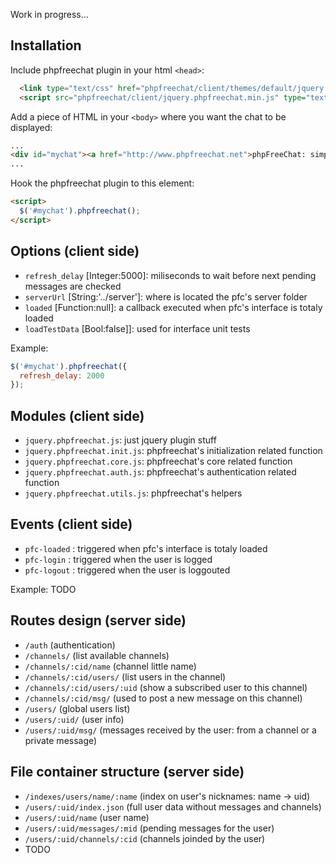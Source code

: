 Work in progress...

## Installation

Include phpfreechat plugin in your html `<head>`:

```html
  <link type="text/css" href="phpfreechat/client/themes/default/jquery.phpfreechat.min.css" />
  <script src="phpfreechat/client/jquery.phpfreechat.min.js" type="text/javascript"></script>
```

Add a piece of HTML in your `<body>` where you want the chat to be displayed:

```html
...
<div id="mychat"><a href="http://www.phpfreechat.net">phpFreeChat: simple Web chat</a></div>
...
```

Hook the phpfreechat plugin to this element:

```html
<script>
  $('#mychat').phpfreechat();
</script>
```

## Options (client side)

* `refresh_delay` [Integer:5000]: miliseconds to wait before next pending messages are checked
* `serverUrl` [String:'../server']: where is located the pfc's server folder
* `loaded` [Function:null]: a callback executed when pfc's interface is totaly loaded
* `loadTestData` [Bool:false]]: used for interface unit tests

Example:
```javascript
$('#mychat').phpfreechat({
  refresh_delay: 2000
});
```

## Modules (client side)

* `jquery.phpfreechat.js`: just jquery plugin stuff
* `jquery.phpfreechat.init.js`: phpfreechat's initialization related function
* `jquery.phpfreechat.core.js`: phpfreechat's core related function
* `jquery.phpfreechat.auth.js`: phpfreechat's authentication related function
* `jquery.phpfreechat.utils.js`: phpfreechat's helpers

## Events (client side)

* `pfc-loaded` : triggered when pfc's interface is totaly loaded
* `pfc-login` : triggered when the user is logged
* `pfc-logout` : triggered when the user is loggouted

Example: TODO

## Routes design (server side)

* `/auth`                          (authentication)
* `/channels/`                     (list available channels)
* `/channels/:cid/name`            (channel little name)
* `/channels/:cid/users/`          (list users in the channel)
* `/channels/:cid/users/:uid`      (show a subscribed user to this channel)
* `/channels/:cid/msg/`            (used to post a new message on this channel)
* `/users/`                        (global users list)
* `/users/:uid/`                   (user info)
* `/users/:uid/msg/`               (messages received by the user: from a channel or a private message)

## File container structure (server side)

* `/indexes/users/name/:name`      (index on user's nicknames: name -> uid)
* `/users/:uid/index.json`         (full user data without messages and channels)
* `/users/:uid/name`               (user name)
* `/users/:uid/messages/:mid`      (pending messages for the user)
* `/users/:uid/channels/:cid`      (channels joinded by the user)
* TODO
